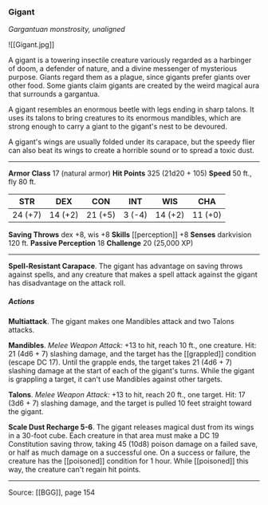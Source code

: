 ### Gigant
_Gargantuan monstrosity, unaligned_

![[Gigant.jpg]]

A gigant is a towering insectile creature variously regarded as a harbinger of doom, a defender of nature, and a divine messenger of mysterious purpose. Giants regard them as a plague, since gigants prefer giants over other food. Some giants claim gigants are created by the weird magical aura that surrounds a gargantua.

A gigant resembles an enormous beetle with legs ending in sharp talons. It uses its talons to bring creatures to its enormous mandibles, which are strong enough to carry a giant to the gigant's nest to be devoured.

A gigant's wings are usually folded under its carapace, but the speedy flier can also beat its wings to create a horrible sound or to spread a toxic dust.




---

**Armor Class** 17 (natural armor)
**Hit Points** 325 (21d20 + 105)
**Speed** 50 ft., fly 80 ft.

| STR     | DEX     | CON     | INT     | WIS     | CHA     |
|---------|---------|---------|---------|---------|---------|
| 24 (+7) | 14 (+2) | 21 (+5) | 3 (-4) | 14 (+2) | 11 (+0) |

**Saving Throws** dex +8, wis +8
**Skills** [[perception]] +8
**Senses** darkvision 120 ft.
**Passive Perception** 18
**Challenge** 20 (25,000 XP)

---

**Spell-Resistant Carapace**. The gigant has advantage on saving throws against spells, and any creature that makes a spell attack against the gigant has disadvantage on the attack roll.

##### Actions
**Multiattack**. The gigant makes one Mandibles attack and two Talons attacks.

**Mandibles**. _Melee Weapon Attack:_ +13 to hit, reach 10 ft., one creature. Hit: 21 (4d6 + 7) slashing damage, and the target has the [[grappled]] condition (escape DC 17). Until the grapple ends, the target takes 21 (4d6 + 7) slashing damage at the start of each of the gigant's turns. While the gigant is grappling a target, it can't use Mandibles against other targets.

**Talons**. _Melee Weapon Attack:_ +13 to hit, reach 20 ft., one target. Hit: 17 (3d6 + 7) slashing damage, and the target is pulled 10 feet straight toward the gigant.

**Scale Dust Recharge 5-6**. The gigant releases magical dust from its wings in a 30-foot cube. Each creature in that area must make a DC 19 Constitution saving throw, taking 45 (10d8) poison damage on a failed save, or half as much damage on a successful one. On a success or failure, the creature has the [[poisoned]] condition for 1 hour. While [[poisoned]] this way, the creature can't regain hit points.


---

Source: [[BGG]], page 154